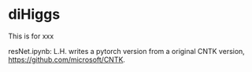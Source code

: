 # diHiggs

This is for xxx

resNet.ipynb: L.H. writes a pytorch version from a original CNTK version, https://github.com/microsoft/CNTK. 
